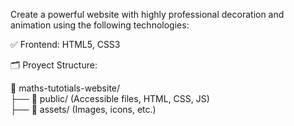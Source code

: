 Create a powerful website with highly professional decoration and animation using the following technologies:

✅ Frontend: HTML5, CSS3

🗂️ Proyect Structure:

📂 maths-tutotials-website/  
├── 📁 public/ (Accessible files, HTML, CSS, JS)  
├── 📁 assets/ (Images, icons, etc.)  


